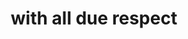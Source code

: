 ---
title: "with all due respect"
related:
  - _fragments/i-dont-place-your-conclusions-above-god.md
tags:
  - Fragment
---